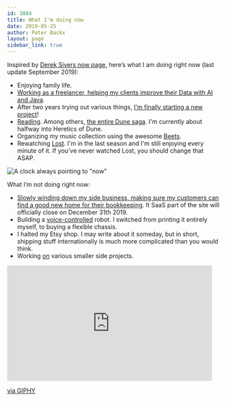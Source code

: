 ```yaml
---
id: 3804
title: What I'm doing now
date: 2019-05-25
author: Peter Backx
layout: page
sidebar_link: true
---
```

Inspired by [Derek Sivers now page](http://sivers.org/now), here’s what I am doing right now (last update September 2019):

* Enjoying family life.
* [Working as a freelancer, helping my clients improve their Data with AI and Java](http://peated.be/).
* After two years trying out various things, [I'm finally starting a new project](https://www.buildastockportfolio.com/)!
* [Reading](https://www.goodreads.com/user/show/37577599-peter-backx). Among others, [the entire Dune saga](http://www.dunenovels.com/). I'm currently about halfway into Heretics of Dune.
* Organizing my music collection using the awesome [Beets](http://beets.io/).
* Rewatching [Lost](https://lostpedia.fandom.com/wiki/Main_Page). I'm in the last season and I'm still enjoying every minute of it. If you've never watched Lost, you should change that ASAP.

![A clock always pointing to "now"](http://www.streamhead.com/wp-content/uploads/2015/10/D0D60BD6.jpg)

What I’m not doing right now:

* [Slowly winding down my side business, making sure my customers can find a good new home for their bookkeeping](http://www.streamhead.com/launching-my-first-vaadin-appengine-project/). It SaaS part of the site will officially close on December 31th 2019.
* Building a [voice-controlled](https://aiyprojects.withgoogle.com/voice/) robot. I switched from printing it entirely myself, to buying a flexible chassis.
* I halted my Etsy shop. I may write about it someday, but in short, shipping stuff internationally is much more complicated than you would think.
* Working [on](http://amzn.to/1XpS4Vz) various smaller side projects.

<iframe src="https://giphy.com/embed/3kCZUNhLVusfeVaDq9" width="480" height="270" frameBorder="0" class="giphy-embed" allowFullScreen></iframe><p><a href="https://giphy.com/gifs/SWR-Kindernetz-santa-claus-weihnachten-kindernetz-3kCZUNhLVusfeVaDq9">via GIPHY</a></p>
